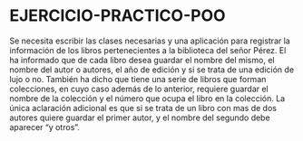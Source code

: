 # EJERCICIO-PRACTICO-POO

Se necesita escribir las clases necesarias y una aplicación para registrar la información de los libros pertenecientes a la biblioteca del señor Pérez. El ha informado que de cada libro desea guardar el nombre del mismo, el nombre del autor o autores, el año de edición y si se trata de una edición de lujo o no. También ha dicho que tiene una serie de libros que forman colecciones, en cuyo caso además de lo anterior, requiere guardar el nombre de la colección y el número que ocupa el libro en la colección. La única aclaración adicional es que si se trata de un libro con mas de dos autores quiere guardar el primer autor, y el nombre del segundo debe aparecer “y otros”.